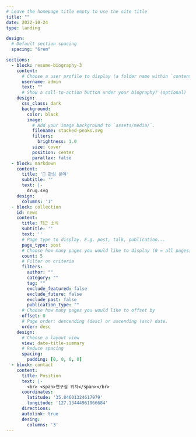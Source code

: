 ```yaml
---
# Leave the homepage title empty to use the site title
title: ""
date: 2022-10-24
type: landing

design:
  # Default section spacing
  spacing: "6rem"

sections:
  - block: resume-biography-3
    content:
      # Choose a user profile to display (a folder name within `content/authors/`)
      username: admin
      text: ""
      # Show a call-to-action button under your biography? (optional)
    design:
      css_class: dark
      background: 
        color: black
        image:
          # Add your image background to `assets/media/`.
          filename: stacked-peaks.svg
          filters:
            brightness: 1.0
          size: cover
          position: center
          parallax: false        
  - block: markdown
    content:
      title: '🔬 관심 분야'
      subtitle: ''
      text: |-
        drug.svg
    design:
      columns: '1'
  - block: collection
    id: news
    content:
      title: 최근 소식
      subtitle: ''
      text: ''
      # Page type to display. E.g. post, talk, publication...
      page_type: post
      # Choose how many pages you would like to display (0 = all pages)
      count: 5
      # Filter on criteria
      filters:
        author: ""
        category: ""
        tag: ""
        exclude_featured: false
        exclude_future: false
        exclude_past: false
        publication_type: ""
      # Choose how many pages you would like to offset by
      offset: 0
      # Page order: descending (desc) or ascending (asc) date.
      order: desc
    design:
      # Choose a layout view
      view: date-title-summary
      # Reduce spacing
      spacing:
        padding: [0, 0, 0, 0]
  - block: contact
    content:
      title: Position
      text: |-
        <br> <span>연구실 위치</span></br>
      coordinates:
        latitude: '35.84601324617979'
        longitude: '127.13444961966684'
      directions: 
      autolink: true
      desing:
        columns: '3'
---
```

